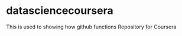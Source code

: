 datasciencecoursera
===================
This is used to showing how github functions 
Repository for Coursera
